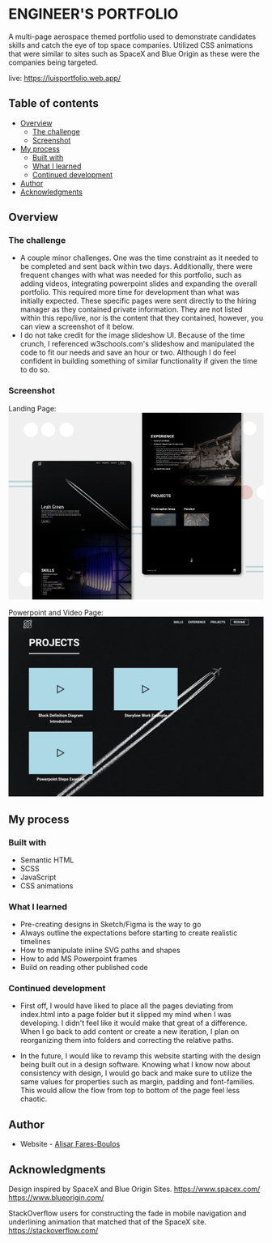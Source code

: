# ENGINEER'S PORTFOLIO
 
A multi-page aerospace themed portfolio used to demonstrate candidates skills and catch the eye of top space companies. Utilized CSS animations that were similar to sites such as SpaceX and Blue Origin as these were the companies being targeted.
 
live: https://luisportfolio.web.app/
 
## Table of contents
 
- [Overview](#overview)
  - [The challenge](#the-challenge)
  - [Screenshot](#screenshot)
- [My process](#my-process)
  - [Built with](#built-with)
  - [What I learned](#what-i-learned)
  - [Continued development](#continued-development)
- [Author](#author)
- [Acknowledgments](#acknowledgments)
 
## Overview
 
### The challenge
 
- A couple minor challenges. One was the time constraint as it needed to be completed and sent back within two days. Additionally, there were frequent changes with what was needed for this portfolio, such as adding videos, integrating powerpoint slides and expanding the overall portfolio. This required more time for development than what was initially expected. These specific pages were sent directly to the hiring manager as they contained private information. They are not listed within this repo/live, nor is the content that they contained, however, you can view a screenshot of it below.
- I do not take credit for the image slideshow UI. Because of the time crunch, I referenced w3schools.com's slideshow and manipulated the code to fit our needs and save an hour or two. Although I do feel confident in building something of similar functionality if given the time to do so.
 
### Screenshot
 
Landing Page:
![](./images/engineersPortfolioPreview.png)
 
Powerpoint and Video Page:
![](./images/engineersPortfolioPreview2.png)
 
 
## My process
 
### Built with
 
- Semantic HTML
- SCSS
- JavaScript
- CSS animations
 
### What I learned
 
- Pre-creating designs in Sketch/Figma is the way to go
- Always outline the expectations before starting to create realistic timelines
- How to manipulate inline SVG paths and shapes
- How to add MS Powerpoint frames
- Build on reading other published code
 
### Continued development

- First off, I would have liked to place all the pages deviating from index.html into a page folder but it slipped my mind when I was developing. I didn't feel like it would make that great of a difference. When I go back to add content or create a new iteration, I plan on reorganizing them into folders and correcting the relative paths.

- In the future, I would like to revamp this website starting with the design being built out in a design software. Knowing what I know now about consistency with design, I would go back and make sure to utilize the same values for properties such as margin, padding and font-families. This would allow the flow from top to bottom of the page feel less chaotic.
 
## Author
 
- Website - [Alisar Fares-Boulos](https://www.alisarfaresboulos.com)
 
## Acknowledgments
 
Design inspired by SpaceX and Blue Origin Sites.
https://www.spacex.com/
https://www.blueorigin.com/
 
StackOverflow users for constructing the fade in mobile navigation and underlining animation that matched that of the SpaceX site.
https://stackoverflow.com/